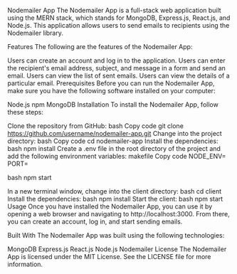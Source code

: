 Nodemailer App
The Nodemailer App is a full-stack web application built using the MERN stack, which stands for MongoDB, Express.js, React.js, and Node.js. This application allows users to send emails to recipients using the Nodemailer library.

Features
The following are the features of the Nodemailer App:

Users can create an account and log in to the application.
Users can enter the recipient's email address, subject, and message in a form and send an email.
Users can view the list of sent emails.
Users can view the details of a particular email.
Prerequisites
Before you can run the Nodemailer App, make sure you have the following software installed on your computer:

Node.js
npm
MongoDB
Installation
To install the Nodemailer App, follow these steps:

Clone the repository from GitHub:
bash
Copy code
git clone https://github.com/username/nodemailer-app.git
Change into the project directory:
bash
Copy code
cd nodemailer-app
Install the dependencies:
bash
npm install
Create a .env file in the root directory of the project and add the following environment variables:
makefile
Copy code
NODE_ENV=
PORT=

bash
npm start

In a new terminal window, change into the client directory:
bash
cd client
Install the dependencies:
bash
npm install
Start the client:
bash
npm start
Usage
Once you have installed the Nodemailer App, you can use it by opening a web browser and navigating to http://localhost:3000. From there, you can create an account, log in, and start sending emails.

Built With
The Nodemailer App was built using the following technologies:

MongoDB
Express.js
React.js
Node.js
Nodemailer
License
The Nodemailer App is licensed under the MIT License. See the LICENSE file for more information.
